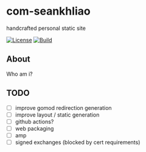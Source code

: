 # com-seankhliao

handcrafted personal static site

[![License](https://img.shields.io/github/license/seankhliao/com-seankhliao.svg?style=for-the-badge&maxAge=31536000)](LICENSE)
[![Build](https://badger.seankhliao.com/i/github_seankhliao_com-seankhliao)](https://badger.seankhliao.com/l/github_seankhliao_com-seankhliao)

## About

Who am i?

## TODO

- [ ] improve gomod redirection generation
- [ ] improve layout / static generation
- [ ] github actions?
- [ ] web packaging
- [ ] amp
- [ ] signed exchanges (blocked by cert requirements)
